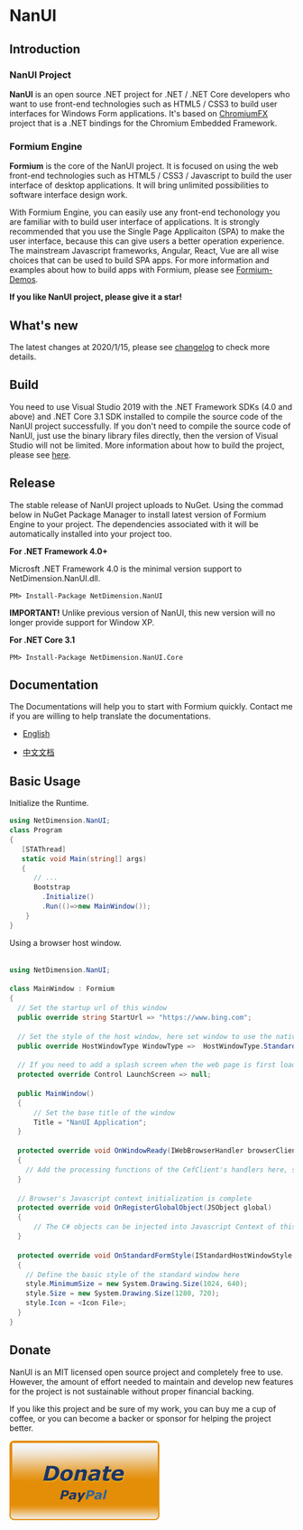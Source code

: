 # NanUI
## Introduction
### NanUI Project

**NanUI** is an open source .NET project for .NET / .NET Core developers who want to use front-end technologies such as HTML5 / CSS3 to build user interfaces for Windows Form applications. It's based on [ChromiumFX](https://bitbucket.org/chromiumfx/chromiumfx) project that is a .NET bindings for the Chromium Embedded Framework.

### Formium Engine

**Formium** is the core of the NanUI project. It is focused on using the web front-end technologies such as HTML5 / CSS3 / Javascript to build the user interface of desktop applications. It will bring unlimited possibilities to software interface design work.

With Formium Engine, you can easily use any front-end techonology you are familiar with to build user interface of applications. It is strongly recommended that you use the Single Page Applicaiton (SPA) to make the user interface, because this can give users a better operation experience. The mainstream Javascript frameworks, Angular, React, Vue are all wise choices that can be used to build SPA apps. For more information and examples about how to build apps with Formium, please see [Formium-Demos](https://github.com/NetDimension/Formium-Demos).

**If you like NanUI project, please give it a star!**

## What's new

The latest changes at 2020/1/15, please see [changelog](changelog.md) to check more details.

## Build

You need to use Visual Studio 2019 with the .NET Framework SDKs (4.0 and above) and .NET Core 3.1 SDK installed to  compile the source code of the NanUI project successfully. If you don't need to compile the source code of NanUI, just use the binary library files directly, then the version of Visual Studio will not be limited. More information about how to build the project, please see [here](src/README.md).

## Release

The stable release of NanUI project uploads to NuGet. Using the commad below in NuGet Package Manager to install latest version of Formium Engine to your project. The dependencies associated with it will be automatically installed into your project too.

**For .NET Framework 4.0+**

Microsft .NET Framework 4.0 is the minimal version support to NetDimension.NanUI.dll.

```
PM> Install-Package NetDimension.NanUI
```

**IMPORTANT!** Unlike previous version of NanUI, this new version will no longer provide support for Window XP.

**For .NET Core 3.1**
```
PM> Install-Package NetDimension.NanUI.Core
```

## Documentation

The Documentations will help you to start with Formium quickly. Contact me if you are willing to help translate the documentations. 

- [English](documents/README.md)

- [中文文档](documents/README.md)

## Basic Usage

Initialize the Runtime.

```C#
using NetDimension.NanUI;
class Program
{
   [STAThread]
   static void Main(string[] args)
   {
      // ...
      Bootstrap
        .Initialize()
        .Run(()=>new MainWindow());
    }
}
```

Using a browser host window.
```C#

using NetDimension.NanUI;

class MainWindow : Formium
{
  // Set the startup url of this window
  public override string StartUrl => "https://www.bing.com";

  // Set the style of the host window, here set window to use the native style 
  public override HostWindowType WindowType =>  HostWindowType.Standard;

  // If you need to add a splash screen when the web page is first loaded, return the control instance of the splash screen here
  protected override Control LaunchScreen => null;

  public MainWindow()
  {
      // Set the base title of the window
      Title = "NanUI Application";
  }

  protected override void OnWindowReady(IWebBrowserHandler browserClient)
  {
    // Add the processing functions of the CefClient's handlers here, such as DownloadHandler， LifeSpanHandler, DisplayHandler, etc. 
  }

  // Browser's Javascript context initialization is complete
  protected override void OnRegisterGlobalObject(JSObject global)
  {
      // The C# objects can be injected into Javascript Context of this window here
  }

  protected override void OnStandardFormStyle(IStandardHostWindowStyle style)
  {
    // Define the basic style of the standard window here
    style.MinimumSize = new System.Drawing.Size(1024, 640);
    style.Size = new System.Drawing.Size(1280, 720);
    style.Icon = <Icon File>;
  }
}
```

## Donate
NanUI is an MIT licensed open source project and completely free to use. However, the amount of effort needed to maintain and develop new features for the project is not sustainable without proper financial backing.

If you like this project and be sure of my work, you can buy me a cup of coffee, or you can become a backer or sponsor for helping the project better.

[![DONATE](documents/images/paypal.png)](https://www.paypal.me/mrjson)







